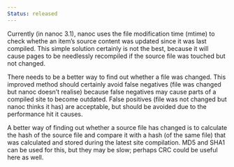 ```yaml
--- 
Status: released
--- 
```


Currently (in nanoc 3.1), nanoc uses the file modification time (mtime) to check whethe
an item’s source content was updated since it was last compiled. This simple solution certainly is not the best, because it will cause pages to be needlessly recompiled if the source file was touched but not changed.

There needs to be a better way to find out whether a file was changed. This improved method should certainly avoid false negatives (file was changed but nanoc doesn’t realise) because false negatives may cause parts of a compiled site to become outdated. False positives (file was not changed but nanoc thinks it has) are acceptable, but should be avoided due to the performance hit it causes.

A better way of finding out whether a source file has changed is to calculate the hash of the source file and compare it with a hash (of the same file) that was calculated and stored during the latest site compilation. MD5 and SHA1 can be used for this, but they may be slow; perhaps CRC could be useful here as well.
